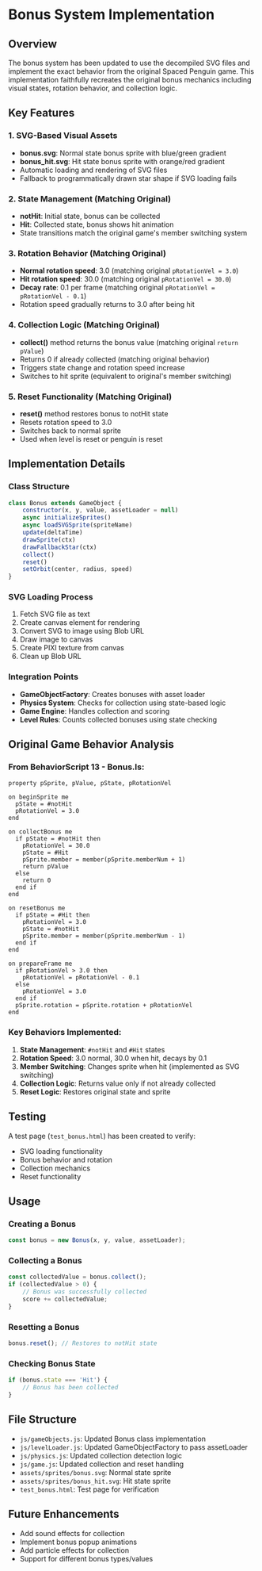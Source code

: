 # Bonus System Implementation

## Overview

The bonus system has been updated to use the decompiled SVG files and implement the exact behavior from the original Spaced Penguin game. This implementation faithfully recreates the original bonus mechanics including visual states, rotation behavior, and collection logic.

## Key Features

### 1. SVG-Based Visual Assets
- **bonus.svg**: Normal state bonus sprite with blue/green gradient
- **bonus_hit.svg**: Hit state bonus sprite with orange/red gradient
- Automatic loading and rendering of SVG files
- Fallback to programmatically drawn star shape if SVG loading fails

### 2. State Management (Matching Original)
- **notHit**: Initial state, bonus can be collected
- **Hit**: Collected state, bonus shows hit animation
- State transitions match the original game's member switching system

### 3. Rotation Behavior (Matching Original)
- **Normal rotation speed**: 3.0 (matching original `pRotationVel = 3.0`)
- **Hit rotation speed**: 30.0 (matching original `pRotationVel = 30.0`)
- **Decay rate**: 0.1 per frame (matching original `pRotationVel = pRotationVel - 0.1`)
- Rotation speed gradually returns to 3.0 after being hit

### 4. Collection Logic (Matching Original)
- **collect()** method returns the bonus value (matching original `return pValue`)
- Returns 0 if already collected (matching original behavior)
- Triggers state change and rotation speed increase
- Switches to hit sprite (equivalent to original's member switching)

### 5. Reset Functionality (Matching Original)
- **reset()** method restores bonus to notHit state
- Resets rotation speed to 3.0
- Switches back to normal sprite
- Used when level is reset or penguin is reset

## Implementation Details

### Class Structure
```javascript
class Bonus extends GameObject {
    constructor(x, y, value, assetLoader = null)
    async initializeSprites()
    async loadSVGSprite(spriteName)
    update(deltaTime)
    drawSprite(ctx)
    drawFallbackStar(ctx)
    collect()
    reset()
    setOrbit(center, radius, speed)
}
```

### SVG Loading Process
1. Fetch SVG file as text
2. Create canvas element for rendering
3. Convert SVG to image using Blob URL
4. Draw image to canvas
5. Create PIXI texture from canvas
6. Clean up Blob URL

### Integration Points
- **GameObjectFactory**: Creates bonuses with asset loader
- **Physics System**: Checks for collection using state-based logic
- **Game Engine**: Handles collection and scoring
- **Level Rules**: Counts collected bonuses using state checking

## Original Game Behavior Analysis

### From BehaviorScript 13 - Bonus.ls:
```lingo
property pSprite, pValue, pState, pRotationVel

on beginSprite me
  pState = #notHit
  pRotationVel = 3.0
end

on collectBonus me
  if pState = #notHit then
    pRotationVel = 30.0
    pState = #Hit
    pSprite.member = member(pSprite.memberNum + 1)
    return pValue
  else
    return 0
  end if
end

on resetBonus me
  if pState = #Hit then
    pRotationVel = 3.0
    pState = #notHit
    pSprite.member = member(pSprite.memberNum - 1)
  end if
end

on prepareFrame me
  if pRotationVel > 3.0 then
    pRotationVel = pRotationVel - 0.1
  else
    pRotationVel = 3.0
  end if
  pSprite.rotation = pSprite.rotation + pRotationVel
end
```

### Key Behaviors Implemented:
1. **State Management**: `#notHit` and `#Hit` states
2. **Rotation Speed**: 3.0 normal, 30.0 when hit, decays by 0.1
3. **Member Switching**: Changes sprite when hit (implemented as SVG switching)
4. **Collection Logic**: Returns value only if not already collected
5. **Reset Logic**: Restores original state and sprite

## Testing

A test page (`test_bonus.html`) has been created to verify:
- SVG loading functionality
- Bonus behavior and rotation
- Collection mechanics
- Reset functionality

## Usage

### Creating a Bonus
```javascript
const bonus = new Bonus(x, y, value, assetLoader);
```

### Collecting a Bonus
```javascript
const collectedValue = bonus.collect();
if (collectedValue > 0) {
    // Bonus was successfully collected
    score += collectedValue;
}
```

### Resetting a Bonus
```javascript
bonus.reset(); // Restores to notHit state
```

### Checking Bonus State
```javascript
if (bonus.state === 'Hit') {
    // Bonus has been collected
}
```

## File Structure
- `js/gameObjects.js`: Updated Bonus class implementation
- `js/levelLoader.js`: Updated GameObjectFactory to pass assetLoader
- `js/physics.js`: Updated collection detection logic
- `js/game.js`: Updated collection and reset handling
- `assets/sprites/bonus.svg`: Normal state sprite
- `assets/sprites/bonus_hit.svg`: Hit state sprite
- `test_bonus.html`: Test page for verification

## Future Enhancements
- Add sound effects for collection
- Implement bonus popup animations
- Add particle effects for collection
- Support for different bonus types/values 